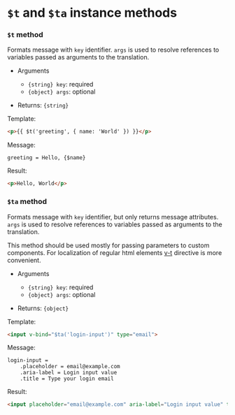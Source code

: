 # `$t` and `$ta` instance methods

### `$t` method

Formats message  with `key` identifier. `args` is used to resolve references to variables passed as arguments to the translation.

* Arguments
  * `{string} key`: required
  * `{object} args`: optional

* Returns: `{string}`

Template:
```html
<p>{{ $t('greeting', { name: 'World' }) }}</p>
```

Message:
```ftl
greeting = Hello, {$name}
```

Result:
```html
<p>Hello, World</p>
```

### `$ta` method

Formats message with `key` identifier, but only returns message attributes. `args` is used to resolve references to variables passed as arguments to the translation.

This method should be used mostly for passing parameters to custom components. For localization of regular html elements [v-t](/api/v-t-directive.html) directive is more convenient.

* Arguments
  * `{string} key`: required
  * `{object} args`: optional

* Returns: `{object}`

Template:
```html
<input v-bind="$ta('login-input')" type="email">
```

Message:
```ftl
login-input =
    .placeholder = email@example.com
    .aria-label = Login input value
    .title = Type your login email
```

Result:
```html
<input placeholder="email@example.com" aria-label="Login input value" title="Type your login email" type="email">
```
